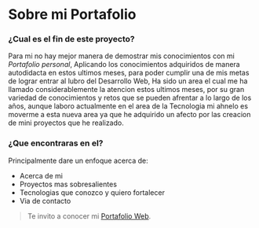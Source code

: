 # Sobre mi Portafolio

### **¿Cual es el fin de este proyecto?**
Para mi no hay mejor manera de demostrar mis conocimientos con mi *Portafolio personal*, Aplicando los conocimientos adquiridos de manera autodidacta en estos ultimos meses, para poder cumplir una de mis metas de lograr entrar al lubro del Desarrollo Web, Ha sido un area el cual me ha llamado considerablemente la atencion estos ultimos meses, por su gran variedad de conocimientos y retos que se pueden afrentar a lo largo de los años, aunque laboro actualmente en el area de la Tecnologia mi ahnelo es moverme a esta nueva area ya que he adquirido un afecto por las creacion de mini proyectos que he realizado. 

### **¿Que encontraras en el?**
Principalmente dare un enfoque acerca de:

- Acerca de mi
- Proyectos mas sobresalientes
- Tecnologias que conozco y quiero fortalecer
- Via de contacto

> Te invito a conocer mi [Portafolio Web](https://www.youtube.com/watch?v=bYh28VkDeVM).
